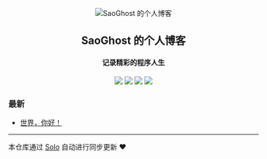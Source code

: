 <p align="center"><img alt="SaoGhost 的个人博客" src="https://static.b3log.org/images/brand/solo-32.png"></p><h2 align="center">
SaoGhost 的个人博客
</h2>

<h4 align="center">记录精彩的程序人生</h4>
<p align="center"><a title="SaoGhost 的个人博客" target="_blank" href="https://github.com/SaoGhost/solo-blog"><img src="https://img.shields.io/github/last-commit/SaoGhost/solo-blog.svg?style=flat-square&color=FF9900"></a>
<a title="GitHub repo size in bytes" target="_blank" href="https://github.com/SaoGhost/solo-blog"><img src="https://img.shields.io/github/repo-size/SaoGhost/solo-blog.svg?style=flat-square"></a>
<a title="Solo Version" target="_blank" href="https://github.com/b3log/solo/releases"><img src="https://img.shields.io/badge/solo-3.6.5-f1e05a.svg?style=flat-square&color=blueviolet"></a>
<a title="Hits" target="_blank" href="https://github.com/b3log/hits"><img src="https://hits.b3log.org/SaoGhost/solo-blog.svg"></a></p>

### 最新

* [世界，你好！](https://yanjj98.cn/hello-solo)



---

本仓库通过 [Solo](https://github.com/b3log/solo) 自动进行同步更新 ❤️ 